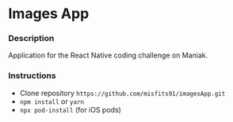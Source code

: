 # Images App

### Description
Application for the React Native coding challenge on Maniak.

### Instructions
- Clone repository `https://github.com/misfits91/imagesApp.git`
- `npm install` or `yarn`
- `npx pod-install` (for iOS pods)

